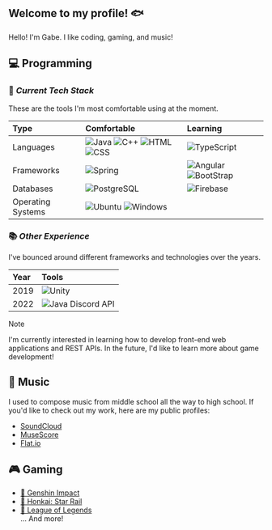 ## Welcome to my profile! 🐟
Hello! I'm Gabe. I like coding, gaming, and music!

## 💻 Programming
### 🚀 _Current Tech Stack_
These are the tools I'm most comfortable using at the moment.

| Type | Comfortable | Learning |
| :--- | :---------- | :------- |
| Languages | ![Java][JAVA] ![C++][CPP] ![HTML][HTML] ![CSS][CSS] | ![TypeScript][TS] |
| Frameworks | ![Spring][SB] | ![Angular][NG] ![BootStrap][BS] |
| Databases | ![PostgreSQL][PSQL] | ![Firebase][FB] |
| Operating Systems | ![Ubuntu][UB] ![Windows][WIN] | |

### 📚 _Other Experience_
I've bounced around different frameworks and technologies over the years.

| Year | Tools |
| :--- | :---- |
| 2019 | ![Unity][UNITY] |
| 2022 | ![Java Discord API][JDA] |

> [!NOTE]
> I'm currently interested in learning how to develop front-end web applications and REST APIs.
> In the future, I'd like to learn more about game development!

## 🎵 Music
I used to compose music from middle school all the way to high school. If you'd like to check out my work, here are my public profiles:
- [SoundCloud](https://soundcloud.com/koi_fish_no_yokan)
- [MuseScore](https://musescore.com/user/29746188)
- [Flat.io](https://flat.io/@koi_fish_no_yokan)

## 🎮 Gaming
- [🌟 Genshin Impact](https://akasha.cv/profile/644180410)
- [🚂 Honkai: Star Rail](https://enka.network/hsr/601380216/)
- [🔵 League of Legends](https://www.op.gg/summoners/na/Koi%20Fish-0424)  
... And more!

[JAVA]: https://img.shields.io/badge/Java-%23ED8B00.svg?logo=openjdk&logoColor=white
[CPP]: https://img.shields.io/badge/C++-%2300599C.svg?logo=c%2B%2B&logoColor=white
[TS]: https://img.shields.io/badge/TypeScript-3178C6?logo=typescript&logoColor=fff
[HTML]: https://img.shields.io/badge/HTML-%23E34F26.svg?logo=html5&logoColor=white
[CSS]: https://img.shields.io/badge/CSS-1572B6?logo=css3&logoColor=fff
[NG]: https://img.shields.io/badge/Angular-%23DD0031.svg?logo=angular&logoColor=white
[BS]: https://img.shields.io/badge/Bootstrap-7952B3?logo=bootstrap&logoColor=fff
[SB]: https://img.shields.io/badge/Spring%20Boot-6DB33F?logo=springboot&logoColor=fff
[UB]: https://img.shields.io/badge/Ubuntu-E95420?logo=ubuntu&logoColor=white
[WIN]: https://custom-icon-badges.demolab.com/badge/Windows-0078D6?logo=windows11&logoColor=white
[PSQL]: https://img.shields.io/badge/Postgres-%23316192.svg?logo=postgresql&logoColor=white
[FB]: https://img.shields.io/badge/Firebase-039BE5?logo=Firebase&logoColor=white

[UNITY]: https://img.shields.io/badge/Unity-%23000000.svg?logo=unity&logoColor=white
[JDA]: https://img.shields.io/badge/Java%20Discord%20API-%235865F2.svg?&logo=discord&logoColor=white

